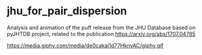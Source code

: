 # jhu_for_pair_dispersion
Analysis and animation of the puff release from the JHU Database based on pyJHTDB project, related to the publication https://arxiv.org/abs/1707.04785

https://media.giphy.com/media/de0cakai1d77HknvAC/giphy.gif

